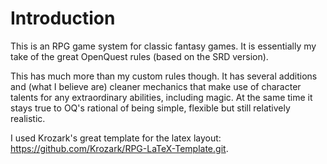 
# Introduction

This is an RPG game system for classic fantasy games. It is essentially my take of the great OpenQuest rules (based on the SRD version).

This has much more than my custom rules though. It has several additions and (what I believe are) cleaner mechanics that make use of character talents for any extraordinary abilities, including magic. At the same time it stays true to OQ's rational of being simple, flexible but still relatively realistic.

I used Krozark's great template for the latex layout: https://github.com/Krozark/RPG-LaTeX-Template.git.



